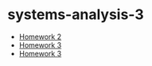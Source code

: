# systems-analysis-3

- [Homework 2](homework_2/README.md)
- [Homework 3](homework_3/README.md)
- [Homework 3](homework_4/README.md)
